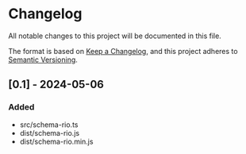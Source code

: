 # Changelog

All notable changes to this project will be documented in this file.

The format is based on [Keep a Changelog](https://keepachangelog.com/en/1.0.0/),
and this project adheres to [Semantic Versioning](https://semver.org/spec/v2.0.0.html).

## [0.1] - 2024-05-06

### Added

- src/schema-rio.ts
- dist/schema-rio.js
- dist/schema-rio.min.js
<!--

## [Unreleased]

## [0.0.0] - YYYY-MM-DD

### Added

### Changed

### Deprecated

### Removed

### Fixed

### Security

-->
